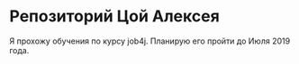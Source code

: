 # Репозиторий Цой Алексея

Я прохожу обучения по курсу job4j. Планирую его пройти до Июля 2019 года.